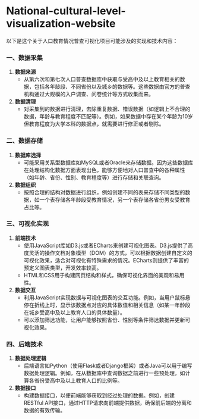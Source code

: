 # National-cultural-level-visualization-website
以下是这个关于人口教育情况普查可视化项目可能涉及的实现和技术内容：

### 一、数据采集
1. **数据来源**
   - 从第六次和第七次人口普查数据库中获取与受高中及以上教育相关的数据，包括各年龄段、不同省份以及城乡的数据等。这些数据由官方的普查机构通过大规模的入户调查、问卷统计等方式收集而来。
2. **数据清理**
   - 对采集到的数据进行清理，去除重复数据、错误数据（如逻辑上不合理的数据，年龄与教育程度不匹配等）。例如，如果数据中存在某个年龄为10岁但教育程度为大学本科的数据点，就需要进行修正或者剔除。

### 二、数据存储
1. **数据库选择**
   - 可能采用关系型数据库如MySQL或者Oracle来存储数据。因为这些数据库在处理结构化数据方面表现出色，能够方便地对人口普查中的各种属性（如年龄、省份、性别、教育程度等）进行存储和关联查询。
2. **数据组织**
   - 按照合理的结构对数据进行组织，例如创建不同的表来存储不同类型的数据，如一个表存储各年龄段受教育情况，另一个表存储各省份男女受教育占比等。

### 三、可视化实现
1. **前端技术**
   - 使用JavaScript库如D3.js或者ECharts来创建可视化图表。D3.js提供了高度灵活的操作文档对象模型（DOM）的方式，可以根据数据创建自定义的可视化效果，适合对可视化有特殊需求的情况。ECharts则提供了丰富的预定义图表类型，开发效率较高。
   - HTML和CSS用于构建网页结构和样式，确保可视化界面的美观和易用性。
2. **数据交互**
   - 利用JavaScript实现数据与可视化图表的交互功能。例如，当用户鼠标悬停在折线上时，显示该数据点对应的具体数值和相关信息（如某一年龄段在城乡受高中及以上教育人口的具体数量）。
   - 可以添加筛选功能，让用户能够按照省份、性别等条件筛选数据并更新可视化效果。

### 四、后端技术
1. **数据处理逻辑**
   - 后端语言如Python（使用Flask或者Django框架）或者Java可以用于编写数据处理逻辑。例如，在从数据库中查询数据之前进行一些预处理，如计算各省份受高中及以上教育人口的比例等。
2. **数据接口**
   - 构建数据接口，以便前端能够获取到经过处理的数据。例如，创建RESTful API接口，通过HTTP请求向前端提供数据，确保前后端的分离和数据的有效传输。
